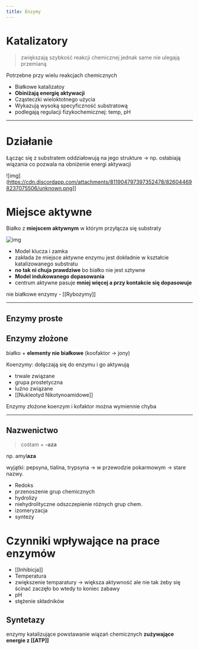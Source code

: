 ```yaml
---
title: Enzymy
---
```


# **Katalizatory**
> zwiększają szybkość reakcji chemicznej jednak same nie ulegają przemianą

Potrzebne przy wielu reakcjach chemicznych

- Białkowe katalizatoy
- **Obiniżają energię aktywacji**
- Cząsteczki wieloktotnego użycia
- Wykazują wysoką specyficzność substratową
- podlegają regulacji fizykochemicznej: temp, pH

---
# Działanie

Łącząc się z substratem oddziałowują na jego strukture → np. osłabiają wiązania co pozwala na obniżenie energi aktywacji

![img](https://cdn.discordapp.com/attachments/811904797397352478/826044698237075506/unknown.png]]

# Miejsce aktywne
Białko z __miejscem aktywnym__ w którym przyłącza się substraty

![img](https://upload.wikimedia.org/wikipedia/commons/2/21/Enzyme_structure.svg)

- Model klucza i zamka
- zakłada że miejsce aktywne enzymu jest dokładnie w kształcie katalizowanego substratu
- **no tak ni chuja prawdziwe** bo białko nie jest sztywne
- __Model indukowanego dopasowania__
- centrum aktywne pasuje **mniej więcej a przy kontakcie się dopasowuje**

nie białkowe enzymy - [[Rybozymy]]

---

## Enzymy proste

## Enzymy złożone
  białko + **elementy nie białkowe** (koofaktor → jony)

Koenzymy:
dołączają się do enzymu i go aktywują

- trwale związane
- grupa prostetyczna
- luźno związane
- [[Nukleotyd Nikotynoamidowe]]

Enzymy złożone koenzym i kofaktor można wymiennie chyba

---
## Nazwenictwo

> cośtam + **-aza**

np. amyl**aza**

wyjątki: pepsyna, tialina, trypsyna → w przewodzie pokarmowym → stare nazwy.

- Redoks
- przenoszenie grup chemicznych
- hydrolizy
- niehydrolityczne odszczepienie różnych grup chem.
- izomeryzacja
- syntezy

# Czynniki wpływające na prace enzymów

- [[Inhibicja]]
- Temperatura
- zwiększenie temparatury → większa aktywność ale nie tak żeby się ścinać zaczęło bo wtedy to koniec
zabawy
- pH
- stężenie składników

## Syntetazy        
enzymy katalizujące powstawanie wiązań chemicznych **zużywające energie z [[ATP]]**
#
